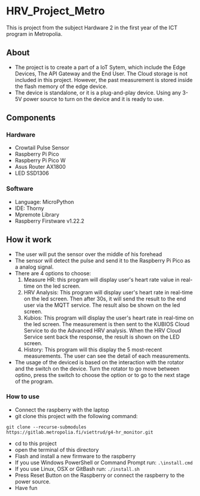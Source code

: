 # HRV_Project_Metro

This is project from the subject Hardware 2 in the first year of the ICT program in Metropolia.

## About
-   The project is to create a part of a IoT Sytem, which include the Edge Devices, The API Gateway and the End User. The Cloud storage is not included in this project. However, the past measurement is stored inside the flash memory of the edge device.
-   The device is standalone, or it is a plug-and-play device. Using any 3-5V power source to turn on the device and it is ready to use.


## Components
###  Hardware
-   Crowtail Pulse Sensor
-   Raspberry Pi Pico
-   Raspberry Pi Pico W
-   Asus Router AX1800
-   LED SSD1306
### Software    
- Language: MicroPython
- IDE: Thorny
- Mpremote Library
- Raspberry Firstware v1.22.2


## How it work  
- The user will put the sensor over the middle of his forehead
- The sensor will detect the pulse and send it to the Raspberry Pi Pico as a analog signal.
- There are 4 options to choose:
    1. Measure HR: this program will display user's heart rate value in real-time on the led screen.
    2. HRV Analysis: This program will display user's heart rate in real-time on the led screen. Then after 30s, it will send the result to the end user via the MQTT service. The result also be shown on the led screen.
    3. Kubios: This program will display the user's heart rate in real-time on the led screen. The measurement is then sent to the KUBIOS Cloud Service to do the Advanced HRV analysis. When the HRV Cloud Service sent back the response, the result is shown on the LED screen.
    4. History: This program will this display the 5 most-recent measurements. The user can see the detail of each measurements.
- The usage of the deviced is based on the interaction with the rotator and the switch on the device. Turn the rotator to go move between optino, press the switch to choose the option or to go to the next stage of the program.

### How to use
- Connect the raspberry with the laptop
- git clone this project with the following command:

`git clone --recurse-submodules https://gitlab.metropolia.fi/viettrud/g4-hr_monitor.git
`
- cd to this project
- open the terminal of this directory
- Flash and install a new firmware to the raspberry
- If you use Windows PowerShell or Command Prompt run:
`.\install.cmd`
- If you use Linux, OSX or GitBash run:
`./install.sh`
- Press Reset Button on the Raspberry or connect the raspberry to the power source.
- Have fun
